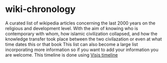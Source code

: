 # wiki-chronology

A curated list of wikipedia articles concerning the last 2000 years on the religious and development level. 
With the aim of knowing who is contemporary with whom, how islamic civilization collapsed,
and how the knowledge transfer took place between the two civilazation or even at what time dates this or that book
This list can also become a large list incorporating more information so if you want to add your information you are welcome.
This timeline is done using [Visjs timeline](https://visjs.github.io/vis-timeline/docs/timeline/) 
